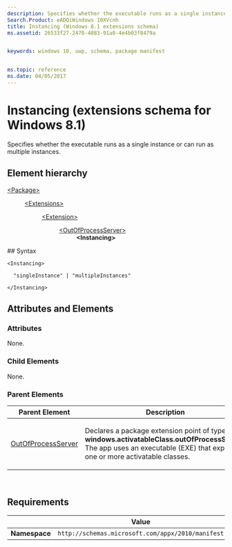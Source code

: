 ```yaml
---
description: Specifies whether the executable runs as a single instance or can run as multiple instances.
Search.Product: eADQiWindows 10XVcnh
title: Instancing (Windows 8.1 extensions schema)
ms.assetid: 26533f27-2470-4083-91a0-4e4b03f8479a


keywords: windows 10, uwp, schema, package manifest


ms.topic: reference
ms.date: 04/05/2017
---
```


# Instancing (extensions schema for Windows 8.1)




Specifies whether the executable runs as a single instance or can run as multiple instances.

## Element hierarchy

<dl>
<dt><a href="element-package.md">&lt;Package&gt;</a></dt>
<dd>
<dl>
<dt><a href="element-extensions.md">&lt;Extensions&gt;</a></dt>
<dd>
<dl>
<dt><a href="element-1-extension.md">&lt;Extension&gt;</a></dt>
<dd>
<dl>
<dt><a href="element-outofprocessserver.md">&lt;OutOfProcessServer&gt;</a></dt>
<dd><b>&lt;Instancing&gt;</b></dd>
</dl>
</dd>
</dl>
</dd>
</dl>
</dd>
</dl>
## Syntax

``` syntax
<Instancing>

  "singleInstance" | "multipleInstances"

</Instancing>
```

## Attributes and Elements


### Attributes

None.

### Child Elements

None.

### Parent Elements

<table>
<colgroup>
<col width="50%" />
<col width="50%" />
</colgroup>
<thead>
<tr class="header">
<th>Parent Element</th>
<th>Description</th>
</tr>
</thead>
<tbody>
<tr class="odd">
<td><a href="element-outofprocessserver.md">OutOfProcessServer</a> </td>
<td><p>Declares a package extension point of type <strong>windows.activatableClass.outOfProcessServer</strong>. The app uses an executable (EXE) that exposes one or more activatable classes.</p></td>
</tr>
</tbody>
</table>

 

## Requirements

|               |       Value                                                      |
|---------------|-------------------------------------------------------------|
| **Namespace** | `http://schemas.microsoft.com/appx/2010/manifest` |

 

 



